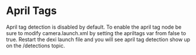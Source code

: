 # April Tags

April tag detection is disabled by default. To enable the april tag node be sure to modify camera.launch.xml by setting the apriltags var from false to true. Restart the dexi launch file and you will see april tag detection show up on the /detections topic. 